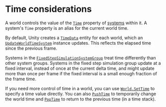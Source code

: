 # Time considerations

A world controls the value of the [`Time`](xref:Unity.Entities.ComponentSystemBase.Time) property of [systems](concepts-systems.md) within it. A system's `Time` property is an alias for the current world time.

By default, Unity creates a [`TimeData`](xref:Unity.Core.TimeData) entity for each world, which an [`UpdateWorldTimeSystem`](xref:Unity.Entities.UpdateWorldTimeSystem) instance updates. This reflects the elapsed time since the previous frame.

Systems in the [`FixedStepSimulationSystemGroup`](xref:Unity.Entities.FixedStepSimulationSystemGroup) treat time differently than other system groups. Systems in the fixed step simulation group update at a fixed interval, instead of once at the current delta time, and might update more than once per frame if the fixed interval is a small enough fraction of the frame time.

If you need more control of time in a world, you can use [`World.SetTime`](xref:Unity.Entities.World.SetTime*) to specify a time value directly. You can also [`PushTime`](xref:Unity.Entities.World.PushTime(Unity.Core.TimeData)) to temporarily change the world time and [`PopTime`](xref:Unity.Entities.World.PopTime) to return to the previous time (in a time stack).
